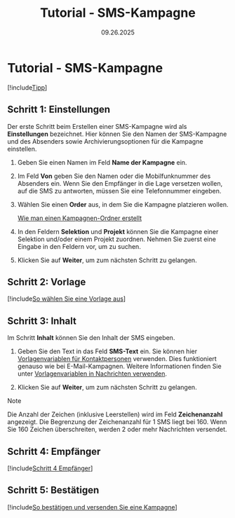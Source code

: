﻿---
uid: help-de-tutorial-sms-mailing
title: Tutorial - SMS-Kampagne
description: In diesem Tutorial erfahren Sie, wie Sie eine SMS-Kampagne erstellen.
keywords: sms kampagne
date: 09.26.2025
version: 10.5
content_type: tutorial
category: marketing
topic: mailing
license: marketingessentials
audience: person
language: de
---

# Tutorial - SMS-Kampagne

[!include[Tipp](includes/tip-mailing-save-draft.md)]

## Schritt 1: Einstellungen

Der erste Schritt beim Erstellen einer SMS-Kampagne wird als **Einstellungen** bezeichnet. Hier können Sie den Namen der SMS-Kampagne und des Absenders sowie Archivierungsoptionen für die Kampagne einstellen.

1. Geben Sie einen Namen im Feld **Name der Kampagne** ein.

1. Im Feld **Von** geben Sie den Namen oder die Mobilfunknummer des Absenders ein. Wenn Sie den Empfänger in die Lage versetzen wollen, auf die SMS zu antworten, müssen Sie eine Telefonnummer eingeben.

1. Wählen Sie einen **Order** aus, in dem Sie die Kampagne platzieren wollen.

    [Wie man einen Kampagnen-Ordner erstellt][9]

1. In den Feldern **Selektion** und **Projekt** können Sie die Kampagne einer Selektion und/oder einem Projekt zuordnen. Nehmen Sie zuerst eine Eingabe in den Feldern vor, um zu suchen.

1. Klicken Sie auf **Weiter**, um zum nächsten Schritt zu gelangen.

## Schritt 2: Vorlage

[!include[So wählen Sie eine Vorlage aus](includes/mailing-choose-template.md)]

## Schritt 3: Inhalt

Im Schritt **Inhalt** können Sie den Inhalt der SMS eingeben.

1. Geben Sie den Text in das Feld **SMS-Text** ein. Sie können hier [Vorlagenvariablen für Kontaktpersonen][1] verwenden. Dies funktioniert genauso wie bei E-Mail-Kampagnen. Weitere Informationen finden Sie unter [Vorlagenvariablen in Nachrichten verwenden][2].

1. Klicken Sie auf **Weiter**, um zum nächsten Schritt zu gelangen.

> [!NOTE]
> Die Anzahl der Zeichen (inklusive Leerstellen) wird im Feld **Zeichenanzahl** angezeigt. Die Begrenzung der Zeichenanzahl für 1 SMS liegt bei 160. Wenn Sie 160 Zeichen überschreiten, werden 2 oder mehr Nachrichten versendet.

## Schritt 4: Empfänger

[!include[Schritt 4 Empfänger](includes/step-4-recipients.md)]

## Schritt 5: Bestätigen

[!include[So bestätigen und versenden Sie eine Kampagne](includes/step-5-confirm-and-send-mailing.md)]

<!-- Referenced links -->
[1]: ../../../../document/templates/variables/for-selected-contact.md
[2]: ../../../editor/learn/index.md#variables
[9]: ../../../learn/create-folder.md
